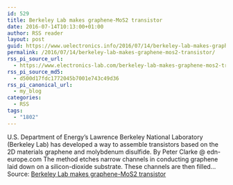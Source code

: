 ```yaml
---
id: 529
title: Berkeley Lab makes graphene-MoS2 transistor
date: 2016-07-14T10:13:00+01:00
author: RSS reader
layout: post
guid: https://www.uelectronics.info/2016/07/14/berkeley-lab-makes-graphene-mos2-transistor/
permalink: /2016/07/14/berkeley-lab-makes-graphene-mos2-transistor/
rss_pi_source_url:
  - https://www.electronics-lab.com/berkeley-lab-makes-graphene-mos2-transistor/
rss_pi_source_md5:
  - d500d17fdc1772045b7001e743c49d36
rss_pi_canonical_url:
  - my_blog
categories:
  - RSS
tags:
  - "1802"
---
```

U.S. Department of Energy’s Lawrence Berkeley National Laboratory (Berkeley Lab) has developed a way to assemble transistors based on the 2D materials graphene and molybdenum disulfide. By Peter Clarke @ edn-europe.com The method etches narrow channels in conducting graphene laid down on a silicon-dioxide substrate. These channels are then filled…&#013;  
Source: <a href="https://www.electronics-lab.com/berkeley-lab-makes-graphene-mos2-transistor/" target="_blank">Berkeley Lab makes graphene-MoS2 transistor</a>